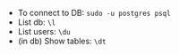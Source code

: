 - To connect to DB: `sudo -u postgres psql`
- List db: `\l`
- List users: `\du`
- (in db) Show tables: `\dt`
